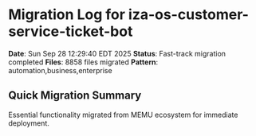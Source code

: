 # Migration Log for iza-os-customer-service-ticket-bot

**Date**: Sun Sep 28 12:29:40 EDT 2025
**Status**: Fast-track migration completed
**Files**:     8858 files migrated
**Pattern**: automation,business,enterprise

## Quick Migration Summary
Essential functionality migrated from MEMU ecosystem for immediate deployment.
